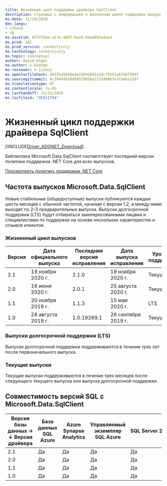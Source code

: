 ```yaml
---
title: Жизненный цикл поддержки драйвера SqlClient
description: Страница с информацией о жизненном цикле поддержки продукта.
ms.date: 11/19/2020
dev_langs:
- csharp
- vb
ms.assetid: 6f5ff56a-a57e-49d7-8ae9-bbed697e42e3
ms.prod: sql
ms.prod_service: connectivity
ms.technology: connectivity
ms.topic: conceptual
author: David-Engel
ms.author: v-daenge
ms.reviewer: v-jizho2
ms.openlocfilehash: 30155a584de4e22692601a1dcf9551a67d4f580f
ms.sourcegitcommit: 4c3949f620d09529658a2172d00bfe37aeb1a387
ms.translationtype: HT
ms.contentlocale: ru-RU
ms.lasthandoff: 11/21/2020
ms.locfileid: "95011794"
---
```

# <a name="sqlclient-driver-support-lifecycle"></a>Жизненный цикл поддержки драйвера SqlClient

[!INCLUDE[Driver_ADONET_Download](../../includes/driver_adonet_download.md)]

Библиотека Microsoft.Data.SqlClient соответствует последней версии политики поддержки .NET Core для всех выпусков.

[Просмотреть политику поддержки .NET Core](https://dotnet.microsoft.com/platform/support/policy/dotnet-core)

## <a name="microsoftdatasqlclient-release-cadence"></a>Частота выпусков Microsoft.Data.SqlClient

Новые стабильные (общедоступные) выпуски публикуются каждые шесть месяцев с обычной частотой, начиная с версии 1.2, а между ними выходят по 2–3 предварительных выпуска. Выпуски долгосрочной поддержки (LTS) будут отбираться заинтересованными лицами и специалистами по поддержке на основе нескольких характеристик и отзывов клиентов.

### <a name="release-life-cycles"></a>Жизненный цикл выпусков

| Версия | Дата официального выпуска | Последняя версия исправления | Дата выпуска исправления | Уровень поддержки  | Окончание поддержки |
| -- | -- | -- | -- | -- | -- |
| 2.1 | 19 ноября 2020 г. | 2.1.0 | 19 ноября 2020 г. | Текущий | |
| 2.0 | 16 июня 2020 г. | 2.0.1 | 25 августа 2020 г. | Текущий | |
| 1.1 | 20 ноября 2019 г. | 1.1.3 | 15 мая 2020 г. | LTS | 21 ноября 2022 г. |
| 1.0 | 28 августа 2019 г. | 1.0.19269.1 | 26 сентября 2019 г. | Текущий | 20 февраля 2020 г. |

### <a name="long-term-support-lts-releases"></a>Выпуски долгосрочной поддержки (LTS)

Выпуски долгосрочной поддержки поддерживаются в течение трех лет после первоначального выпуска.

### <a name="current-releases"></a>Текущие выпуски

Текущие выпуски поддерживаются в течение трех месяцев после следующего текущего выпуска или выпуска долгосрочной поддержки.

## <a name="sql-version-compatibility-with-microsoftdatasqlclient"></a>Совместимость версий SQL с Microsoft.Data.SqlClient

|Версия базы данных&nbsp;&#8594;<br />&#8595; Версия драйвера|База данных SQL Azure|Azure Synapse Analytics|Управляемый экземпляр SQL Azure|SQL Server 2019|SQL Server 2017|SQL Server 2016|SQL Server 2014|SQL Server 2012|
|---|---|---|---|---|---|---|---|---|
|2.1|Да|Да|Да|Да|Да|Да|Да|Да|
|2.0|Да|Да|Да|Да|Да|Да|Да|Да|
|1,1|Да|Да|Да|Да|Да|Да|Да|Да|
|1.0|Да|Да|Да|Да|Да|Да|Да|Да|
